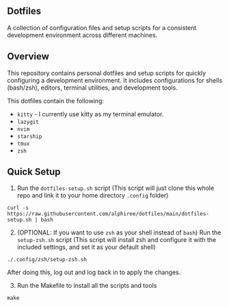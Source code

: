 ## Dotfiles

A collection of configuration files and setup scripts for a consistent development environment across different machines.

## Overview

This repository contains personal dotfiles and setup scripts for quickly configuring a development environment. It includes configurations for shells (bash/zsh), editors, terminal utilities, and development tools.

This dotfiles contain the following:

- `kitty` - I currently use kitty as my terminal emulator.
- `lazygit`
- `nvim`
- `starship`
- `tmux`
- `zsh`

## Quick Setup

1. Run the `dotfiles-setup.sh` script (This script will just clone this whole repo and link it to your home directory `.config` folder)

```
curl -s https://raw.githubusercontent.com/alphiree/dotfiles/main/dotfiles-setup.sh | bash
```

2. (OPTIONAL: If you want to use `zsh` as your shell instead of `bash`) Run the `setup-zsh.sh` script (This script will install zsh and configure it with the included settings, and set it as your default shell)

```
./.config/zsh/setup-zsh.sh
```

After doing this, log out and log back in to apply the changes.

3. Run the Makefile to install all the scripts and tools

```
make
```
